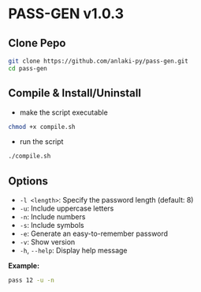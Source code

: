 # PASS-GEN v1.0.3

## Clone Pepo

```bash
git clone https://github.com/anlaki-py/pass-gen.git
cd pass-gen
```

## Compile & Install/Uninstall

- make the script executable

```bash
chmod +x compile.sh 
```

- run the script

```bash
./compile.sh 
```

## Options

- `-l <length>`: Specify the password length (default: 8)
- `-u`: Include uppercase letters
- `-n`: Include numbers
- `-s`: Include symbols
- `-e`: Generate an easy-to-remember password
- `-v`: Show version
- `-h`, `--help`: Display help message

**Example:**

```bash
pass 12 -u -n
```
